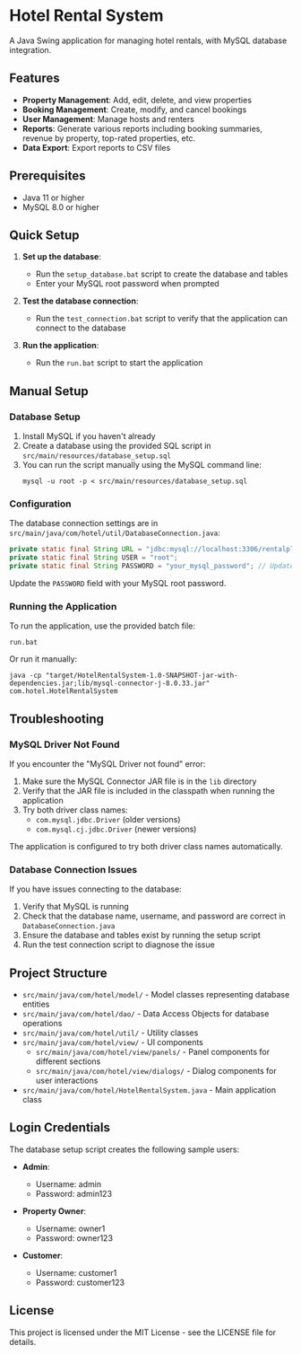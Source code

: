 # Hotel Rental System

A Java Swing application for managing hotel rentals, with MySQL database integration.

## Features

- **Property Management**: Add, edit, delete, and view properties
- **Booking Management**: Create, modify, and cancel bookings
- **User Management**: Manage hosts and renters
- **Reports**: Generate various reports including booking summaries, revenue by property, top-rated properties, etc.
- **Data Export**: Export reports to CSV files

## Prerequisites

- Java 11 or higher
- MySQL 8.0 or higher

## Quick Setup

1. **Set up the database**:
   - Run the `setup_database.bat` script to create the database and tables
   - Enter your MySQL root password when prompted

2. **Test the database connection**:
   - Run the `test_connection.bat` script to verify that the application can connect to the database

3. **Run the application**:
   - Run the `run.bat` script to start the application

## Manual Setup

### Database Setup

1. Install MySQL if you haven't already
2. Create a database using the provided SQL script in `src/main/resources/database_setup.sql`
3. You can run the script manually using the MySQL command line:
   ```
   mysql -u root -p < src/main/resources/database_setup.sql
   ```

### Configuration

The database connection settings are in `src/main/java/com/hotel/util/DatabaseConnection.java`:

```java
private static final String URL = "jdbc:mysql://localhost:3306/rentalplatform";
private static final String USER = "root";
private static final String PASSWORD = "your_mysql_password"; // Update this with your password
```

Update the `PASSWORD` field with your MySQL root password.

### Running the Application

To run the application, use the provided batch file:
```
run.bat
```

Or run it manually:
```
java -cp "target/HotelRentalSystem-1.0-SNAPSHOT-jar-with-dependencies.jar;lib/mysql-connector-j-8.0.33.jar" com.hotel.HotelRentalSystem
```

## Troubleshooting

### MySQL Driver Not Found

If you encounter the "MySQL Driver not found" error:

1. Make sure the MySQL Connector JAR file is in the `lib` directory
2. Verify that the JAR file is included in the classpath when running the application
3. Try both driver class names:
   - `com.mysql.jdbc.Driver` (older versions)
   - `com.mysql.cj.jdbc.Driver` (newer versions)

The application is configured to try both driver class names automatically.

### Database Connection Issues

If you have issues connecting to the database:

1. Verify that MySQL is running
2. Check that the database name, username, and password are correct in `DatabaseConnection.java`
3. Ensure the database and tables exist by running the setup script
4. Run the test connection script to diagnose the issue

## Project Structure

- `src/main/java/com/hotel/model/` - Model classes representing database entities
- `src/main/java/com/hotel/dao/` - Data Access Objects for database operations
- `src/main/java/com/hotel/util/` - Utility classes
- `src/main/java/com/hotel/view/` - UI components
  - `src/main/java/com/hotel/view/panels/` - Panel components for different sections
  - `src/main/java/com/hotel/view/dialogs/` - Dialog components for user interactions
- `src/main/java/com/hotel/HotelRentalSystem.java` - Main application class

## Login Credentials

The database setup script creates the following sample users:

- **Admin**: 
  - Username: admin
  - Password: admin123

- **Property Owner**:
  - Username: owner1
  - Password: owner123

- **Customer**:
  - Username: customer1
  - Password: customer123

## License

This project is licensed under the MIT License - see the LICENSE file for details. 
